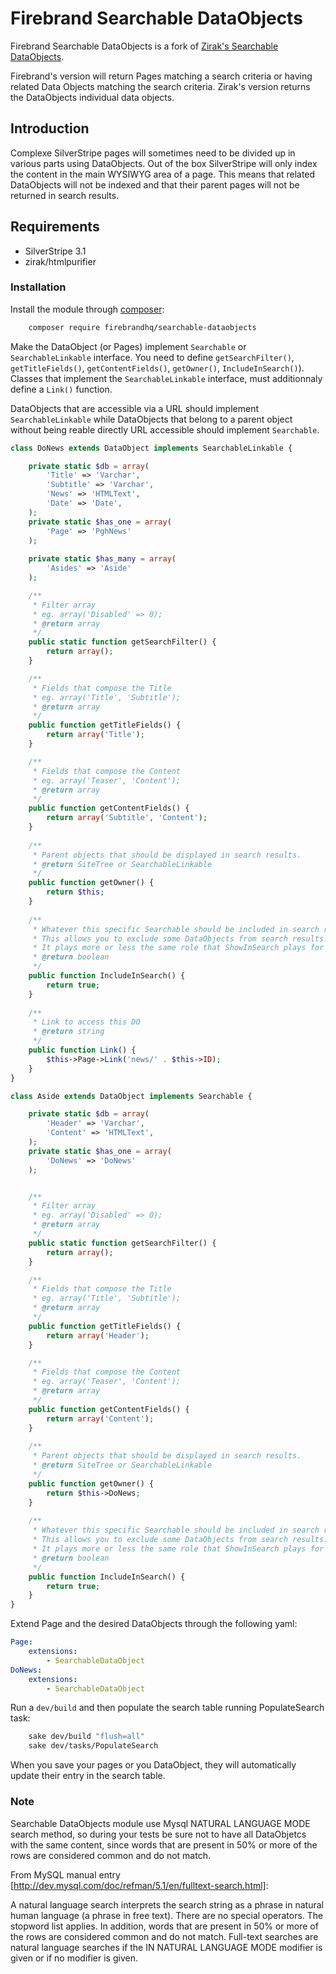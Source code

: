 # Firebrand Searchable DataObjects

Firebrand Searchable DataObjects is a fork of [Zirak's Searchable DataObjects](https://github.com/g4b0/silverstripe-searchable-dataobjects).

Firebrand's version will return Pages matching a search criteria or having related Data Objects matching the search criteria. Zirak's version returns the DataObjects individual data objects.

## Introduction

Complexe SilverStripe pages will sometimes need to be divided up in various parts using DataObjects. Out of the box SilverStripe will only index the content in the main WYSIWYG area of a page. This means that related DataObjects will not be indexed and that their parent pages will not be returned in search results.

## Requirements

 * SilverStripe 3.1
 * zirak/htmlpurifier

### Installation

Install the module through [composer](http://getcomposer.org):

```bash
	composer require firebrandhq/searchable-dataobjects
```

Make the DataObject (or Pages) implement `Searchable` or `SearchableLinkable` interface. You need to define `getSearchFilter()`, `getTitleFields()`, `getContentFields()`, `getOwner()`, `IncludeInSearch()`). Classes that implement the `SearchableLinkable` interface, must additionnaly define a `Link()` function.

DataObjects that are accessible via a URL should implement `SearchableLinkable` while DataObjects that belong to a parent object without being reable directly URL accessible should implement `Searchable`.

```php
class DoNews extends DataObject implements SearchableLinkable {

	private static $db = array(
		'Title' => 'Varchar',
		'Subtitle' => 'Varchar',
		'News' => 'HTMLText',
		'Date' => 'Date',
	);
	private static $has_one = array(
		'Page' => 'PghNews'
	);
	
	private static $has_many = array(
		'Asides' => 'Aside'
	);

	/**
	 * Filter array
	 * eg. array('Disabled' => 0);
	 * @return array
	 */
	public static function getSearchFilter() {
		return array();
	}

	/**
	 * Fields that compose the Title
	 * eg. array('Title', 'Subtitle');
	 * @return array
	 */
	public function getTitleFields() {
		return array('Title');
	}

	/**
	 * Fields that compose the Content
	 * eg. array('Teaser', 'Content');
	 * @return array
	 */
	public function getContentFields() {
		return array('Subtitle', 'Content');
	}
	
	/**
	 * Parent objects that should be displayed in search results.
	 * @return SiteTree or SearchableLinkable
	 */
	public function getOwner() {
		return $this;
	}
	
	/**
	 * Whatever this specific Searchable should be included in search results.
	 * This allows you to exclude some DataObjects from search results.
	 * It plays more or less the same role that ShowInSearch plays for SiteTree.
	 * @return boolean
	 */
	public function IncludeInSearch() {
		return true;
	}
	
	/**
	 * Link to access this DO
	 * @return string
	 */
	public function Link() {
		$this->Page->Link('news/' . $this->ID);
	}
}
```

```php
class Aside extends DataObject implements Searchable {

	private static $db = array(
		'Header' => 'Varchar',
		'Content' => 'HTMLText',
	);
	private static $has_one = array(
		'DoNews' => 'DoNews'
	);


	/**
	 * Filter array
	 * eg. array('Disabled' => 0);
	 * @return array
	 */
	public static function getSearchFilter() {
		return array();
	}

	/**
	 * Fields that compose the Title
	 * eg. array('Title', 'Subtitle');
	 * @return array
	 */
	public function getTitleFields() {
		return array('Header');
	}

	/**
	 * Fields that compose the Content
	 * eg. array('Teaser', 'Content');
	 * @return array
	 */
	public function getContentFields() {
		return array('Content');
	}
	
	/**
	 * Parent objects that should be displayed in search results.
	 * @return SiteTree or SearchableLinkable
	 */
	public function getOwner() {
		return $this->DoNews;
	}
	
	/**
	 * Whatever this specific Searchable should be included in search results.
	 * This allows you to exclude some DataObjects from search results.
	 * It plays more or less the same role that ShowInSearch plays for SiteTree.
	 * @return boolean
	 */
	public function IncludeInSearch() {
		return true;
	}
}
```


Extend Page and the desired DataObjects through the following yaml:

```YAML
Page:
	extensions:
		- SearchableDataObject
DoNews:
	extensions:
		- SearchableDataObject
```

Run a `dev/build` and then populate the search table running PopulateSearch task:

```bash
	sake dev/build "flush=all"
	sake dev/tasks/PopulateSearch
```

When you save your pages or you DataObject, they will automatically update their entry in the search table.

### Note

Searchable DataObjects module use Mysql NATURAL LANGUAGE MODE search method, so during your tests be sure not to have all DataObjetcs
with the same content, since words that are present in 50% or more of the rows are considered common and do not match.

From MySQL manual entry [http://dev.mysql.com/doc/refman/5.1/en/fulltext-search.html]:

A natural language search interprets the search string as a phrase in natural human language (a phrase in free text). There are no special operators.
The stopword list applies. In addition, words that are present in 50% or more of the rows are considered common and do not match. 
Full-text searches are natural language searches if the IN NATURAL LANGUAGE MODE modifier is given or if no modifier is given.
